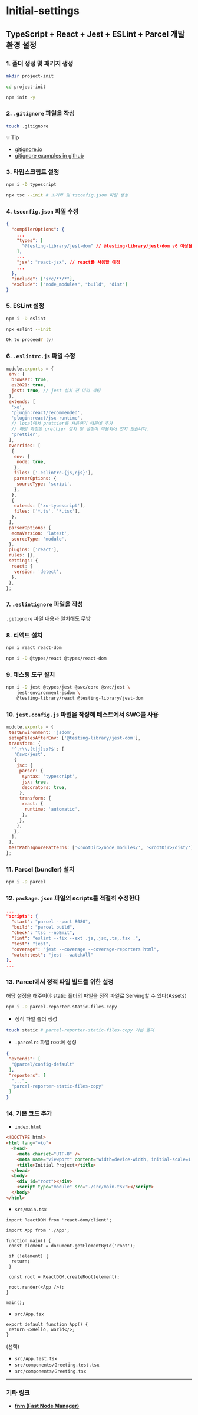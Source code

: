# Initial-settings

## TypeScript + React + Jest + ESLint + Parcel 개발 환경 설정

### 1. 폴더 생성 및 패키지 생성

```zsh
mkdir project-init

cd project-init
```

```zsh
npm init -y
```

### 2. `.gitignore` 파일을 작성

```zsh
touch .gitignore
```

💡 Tip

- [gitignore.io](https://www.toptal.com/developers/gitignore)
- [gitignore examples in github](https://github.com/github/gitignore)

### 3. 타입스크립트 설정

```zsh
npm i -D typescript

npx tsc --init # 초기화 및 tsconfig.json 파일 생성
```

### 4. `tsconfig.json` 파일 수정

```json
{
  "compilerOptions": {
    ...
    "types": [
      "@testing-library/jest-dom" // @testing-library/jest-dom v6 이상을 위한 설정
    ],
    ...
    "jsx": "react-jsx", // react를 사용할 예정
    ...
  },
  "include": ["src/**/*"],
  "exclude": ["node_modules", "build", "dist"]
}
```

### 5. ESLint 설정

```zsh
npm i -D eslint

npx eslint --init

Ok to proceed? (y)
```

### 6. `.eslintrc.js` 파일 수정

```js
module.exports = {
 env: {
  browser: true,
  es2021: true,
  jest: true, // jest 설치 전 미리 세팅
 },
 extends: [
  'xo',
  'plugin:react/recommended',
  'plugin:react/jsx-runtime',
  // local에서 prettier를 사용하기 때문에 추가
  // 해당 과정은 prettier 설치 및 설정이 적용되어 있지 않습니다.
  'prettier', 
 ],
 overrides: [
  {
   env: {
    node: true,
   },
   files: ['.eslintrc.{js,cjs}'],
   parserOptions: {
    sourceType: 'script',
   },
  },
  {
   extends: ['xo-typescript'],
   files: ['*.ts', '*.tsx'],
  },
 ],
 parserOptions: {
  ecmaVersion: 'latest',
  sourceType: 'module',
 },
 plugins: ['react'],
 rules: {},
 settings: {
  react: {
   version: 'detect',
  },
 },
};
```

### 7. `.eslintignore` 파일을 작성

`.gitignore` 파일 내용과 일치해도 무방

### 8. 리액트 설치

```zsh
npm i react react-dom

npm i -D @types/react @types/react-dom
```

### 9. 테스팅 도구 설치

```zsh
npm i -D jest @types/jest @swc/core @swc/jest \
    jest-environment-jsdom \
    @testing-library/react @testing-library/jest-dom
```

### 10. `jest.config.js` 파일을 작성해 테스트에서 SWC를 사용

```js
module.exports = {
 testEnvironment: 'jsdom',
 setupFilesAfterEnv: ['@testing-library/jest-dom'],
 transform: {
  '^.+\\.(t|j)sx?$': [
   '@swc/jest',
   {
    jsc: {
     parser: {
      syntax: 'typescript',
      jsx: true,
      decorators: true,
     },
     transform: {
      react: {
       runtime: 'automatic',
      },
     },
    },
   },
  ],
 },
 testPathIgnorePatterns: ['<rootDir>/node_modules/', '<rootDir>/dist/'],
};
```

### 11. Parcel (bundler) 설치

```zsh
npm i -D parcel
```

### 12. `package.json` 파일의 scripts를 적절히 수정한다

```json
...
"scripts": {
  "start": "parcel --port 8080",
  "build": "parcel build",
  "check": "tsc --noEmit",
  "lint": "eslint --fix --ext .js,.jsx,.ts,.tsx .",
  "test": "jest",
  "coverage": "jest --coverage --coverage-reporters html",
  "watch:test": "jest --watchAll"
},
...
```

### 13. Parcel에서 정적 파일 빌드를 위한 설정

해당 설정을 해주어야 static 폴더의 파일을 정적 파일로 Serving할 수 있다(Assets)

```zsh
npm i -D parcel-reporter-static-files-copy
```

- 정적 파일 폴더 생성

```zsh
touch static # parcel-reporter-static-files-copy 기본 폴더
```

- `.parcelrc` 파일 root에 생성

```json
{
 "extends": [
  "@parcel/config-default"
 ],
 "reporters": [
  "...",
  "parcel-reporter-static-files-copy"
 ]
}
```

### 14. 기본 코드 추가

- `index.html`

```html
<!DOCTYPE html>
<html lang="=ko">
  <head>
    <meta charset="UTF-8" />
    <meta name="viewport" content="width=device-width, initial-scale=1.0" />
    <title>Initial Project</title>
  </head>
  <body>
    <div id="root"></div>
    <script type="module" src="./src/main.tsx"></script>
  </body>
</html>
```

- `src/main.tsx`

```tsx
import ReactDOM from 'react-dom/client';

import App from './App';

function main() {
 const element = document.getElementById('root');

 if (!element) {
  return;
 }

 const root = ReactDOM.createRoot(element);

 root.render(<App />);
}

main();
```

- `src/App.tsx`

```tsx
export default function App() {
 return <>Hello, world</>;
}
```

(선택)

- `src/App.test.tsx`
- `src/components/Greeting.test.tsx`
- `src/components/Greeting.tsx`

***

### 기타 링크

- [**fnm (Fast Node Manager)**](https://fnm.vercel.app/)
